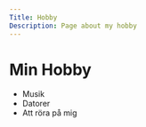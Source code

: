 ```yaml
---
Title: Hobby
Description: Page about my hobby
---
```


Min Hobby
=========
* Musik
* Datorer
* Att röra på mig